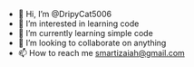 - 👋 Hi, I’m @DripyCat5006
- 👀 I’m interested in learning code
- 🌱 I’m currently learning simple code
- 💞️ I’m looking to collaborate on anything
- 📫 How to reach me smartizaiah@gmail.com

<!---
DripyCat5006/DripyCat5006 is a ✨ special ✨ repository because its `README.md` (this file) appears on your GitHub profile.
You can click the Preview link to take a look at your changes.
--->
